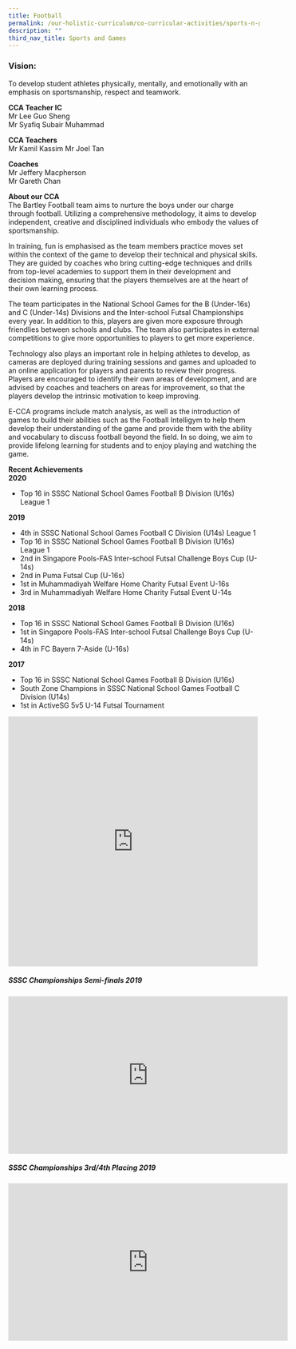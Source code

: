 ```yaml
---
title: Football
permalink: /our-holistic-curriculum/co-curricular-activities/sports-n-games/football/
description: ""
third_nav_title: Sports and Games
---
```


### Vision:
To develop student athletes physically, mentally, and emotionally with an emphasis on sportsmanship, respect and teamwork.

**CCA Teacher IC** <br>
Mr Lee Guo Sheng <br>
Mr Syafiq Subair Muhammad 

**CCA Teachers** <br>
Mr Kamil Kassim
Mr Joel Tan

**Coaches** <br>
Mr Jeffery Macpherson<br>
Mr Gareth Chan

**About our CCA** <br>
The Bartley Football team aims to nurture the boys under our charge through football. Utilizing a comprehensive methodology, it aims to develop independent, creative and disciplined individuals who embody the values of sportsmanship.

In training, fun is emphasised as the team members practice moves set within the context of the game to develop their technical and physical skills. They are guided by coaches who bring cutting-edge techniques and drills from top-level academies to support them in their development and decision making, ensuring that the players themselves are at the heart of their own learning process.

The team participates in the National School Games for the B (Under-16s) and C (Under-14s) Divisions and the Inter-school Futsal Championships every year. In addition to this, players are given more exposure through friendlies between schools and clubs. The team also participates in external competitions to give more opportunities to players to get more experience. 

Technology also plays an important role in helping athletes to develop, as cameras are deployed during training sessions and games and uploaded to an online application for players and parents to review their progress. Players are encouraged to identify their own areas of development, and are advised by coaches and teachers on areas for improvement, so that the players develop the intrinsic motivation to keep improving. 

E-CCA programs include match analysis, as well as the introduction of games to build their abilities such as the Football Intelligym to help them develop their understanding of the game and provide them with the ability and vocabulary to discuss football beyond the field. In so doing, we aim to provide lifelong learning for students and to enjoy playing and watching the game. 

**Recent Achievements** <br>
**2020** 
- Top 16 in SSSC National School Games Football B Division (U16s) League 1

**2019** 
- 4th in SSSC National School Games Football C Division (U14s) League 1
- Top 16 in SSSC National School Games Football B Division (U16s) League 1
- 2nd in Singapore Pools-FAS Inter-school Futsal Challenge Boys Cup (U-14s)
- 2nd in Puma Futsal Cup (U-16s)
- 1st in Muhammadiyah Welfare Home Charity Futsal Event U-16s
- 3rd in Muhammadiyah Welfare Home Charity Futsal Event U-14s

**2018** 
- Top 16 in SSSC National School Games Football B Division (U16s)
- 1st in Singapore Pools-FAS Inter-school Futsal Challenge Boys Cup (U-14s)
- 4th in FC Bayern 7-Aside (U-16s)


**2017** 
- Top 16 in SSSC National School Games Football B Division (U16s)
- South Zone Champions in SSSC National School Games Football C Division (U14s)
- 1st in ActiveSG 5v5 U-14 Futsal Tournament

<iframe allowfullscreen="true" height="500" width="500" frameborder="0" src="https://docs.google.com/presentation/d/e/2PACX-1vSTPW0WhgRuf2NjpF9pZlU2kqOA8xYNkAFXpiYmVRubzYe7Yf_Lyab5qwPQANVA3MpuNWBkQCyPRLrx/embed?start=true&amp;loop=true&amp;delayms=10000"></iframe>

##### SSSC Championships Semi-finals 2019

<iframe allowfullscreen="" allow="accelerometer; autoplay; clipboard-write; encrypted-media; gyroscope; picture-in-picture" frameborder="0" title="YouTube video player" src="https://www.youtube.com/embed/vxo6jGun7nw?start=2" height="315" width="560"></iframe>

##### SSSC Championships 3rd/4th Placing 2019

<iframe allowfullscreen="" allow="accelerometer; autoplay; clipboard-write; encrypted-media; gyroscope; picture-in-picture" frameborder="0" title="YouTube video player" src="https://www.youtube.com/embed/W4pwNcT8sK8?start=2" height="315" width="560"></iframe>